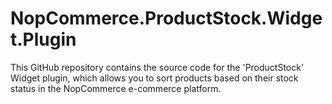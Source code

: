 # NopCommerce.ProductStock.Widget.Plugin
This GitHub repository contains the source code for the 'ProductStock' Widget plugin, which allows you to sort products based on their stock status in the NopCommerce e-commerce platform.
